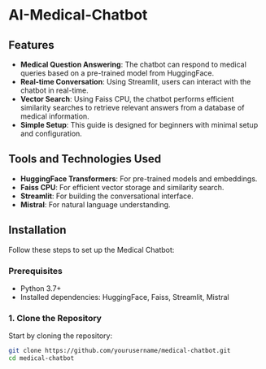 # AI-Medical-Chatbot

## Features

- **Medical Question Answering**: The chatbot can respond to medical queries based on a pre-trained model from HuggingFace.
- **Real-time Conversation**: Using Streamlit, users can interact with the chatbot in real-time.
- **Vector Search**: Using Faiss CPU, the chatbot performs efficient similarity searches to retrieve relevant answers from a database of medical information.
- **Simple Setup**: This guide is designed for beginners with minimal setup and configuration.

## Tools and Technologies Used

- **HuggingFace Transformers**: For pre-trained models and embeddings.
- **Faiss CPU**: For efficient vector storage and similarity search.
- **Streamlit**: For building the conversational interface.
- **Mistral**: For natural language understanding.

## Installation

Follow these steps to set up the Medical Chatbot:

### Prerequisites

- Python 3.7+
- Installed dependencies: HuggingFace, Faiss, Streamlit, Mistral

### 1. Clone the Repository

Start by cloning the repository:

```bash
git clone https://github.com/yourusername/medical-chatbot.git
cd medical-chatbot
